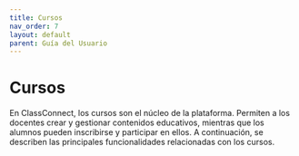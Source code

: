 ```yaml
---
title: Cursos
nav_order: 7
layout: default
parent: Guía del Usuario
---
```


# Cursos

En ClassConnect, los cursos son el núcleo de la plataforma. Permiten a los docentes crear y gestionar contenidos educativos, mientras que los alumnos pueden inscribirse y participar en ellos. A continuación, se describen las principales funcionalidades relacionadas con los cursos.
